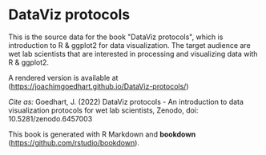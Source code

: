 
# DataViz protocols

This is the source data for the book "DataViz protocols", which is introduction to R & ggplot2 for data visualization. The target audience are wet lab scientists that are interested in processing and visualizing data with R & ggplot2.

A rendered version is available at (https://joachimgoedhart.github.io/DataViz-protocols/)

_Cite as:_ Goedhart, J. (2022) DataViz protocols - An introduction to data visualization protocols for wet lab scientists, Zenodo, doi: 10.5281/zenodo.6457003

This book is generated with R Markdown and **bookdown** (https://github.com/rstudio/bookdown).
